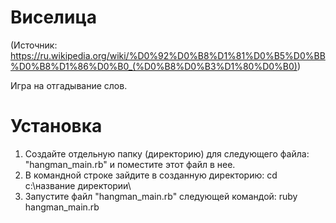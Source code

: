 # Виселица
(Источник: https://ru.wikipedia.org/wiki/%D0%92%D0%B8%D1%81%D0%B5%D0%BB%D0%B8%D1%86%D0%B0_(%D0%B8%D0%B3%D1%80%D0%B0))

Игра на отгадывание слов.

# Установка

1. Создайте отдельную папку (директорию) для следующего файла: "hangman_main.rb" и поместите этот файл в нее.
2. В командной строке зайдите в созданную директорию: cd c:\название директории\
3. Запустите файл "hangman_main.rb" следующей командой: ruby hangman_main.rb
